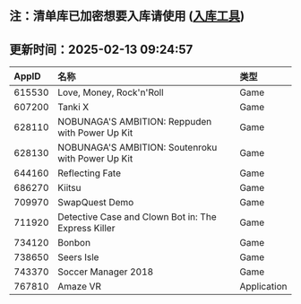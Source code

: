 ## 注：清单库已加密想要入库请使用 ([入库工具](https://github.com/BlankTMing/ManifestAutoUpdate/releases))

## 更新时间：2025-02-13 09:24:57
| AppID | 名称 | 类型  |
| :-------------------- | :----------------------------- | :----------- |
| 615530 | Love, Money, Rock'n'Roll| Game |
| 607200 | Tanki X| Game |
| 628110 | NOBUNAGA'S AMBITION: Reppuden with Power Up Kit| Game |
| 628130 | NOBUNAGA'S AMBITION: Soutenroku with Power Up Kit| Game |
| 644160 | Reflecting Fate| Game |
| 686270 | Kiitsu| Game |
| 709970 | SwapQuest Demo| Game |
| 711920 | Detective Case and Clown Bot in: The Express Killer| Game |
| 734120 | Bonbon| Game |
| 738650 | Seers Isle| Game |
| 743370 | Soccer Manager 2018| Game |
| 767810 | Amaze VR| Application |
